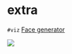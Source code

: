 # extra

`#viz` [Face generator](https://www.reddit.com/r/adventofcode/comments/k75yg1/day_4_made_a_little_face_generator_for_the/)

[![](https://i.imgur.com/fZtb8oT.gif)](https://imgur.com/a/yrylgDL)
